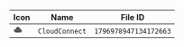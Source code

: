 | Icon | Name | File ID |
| ---  | ---  | ---     |
| ![](CloudConnect.png) | `CloudConnect` | `1796978947134172663` |
